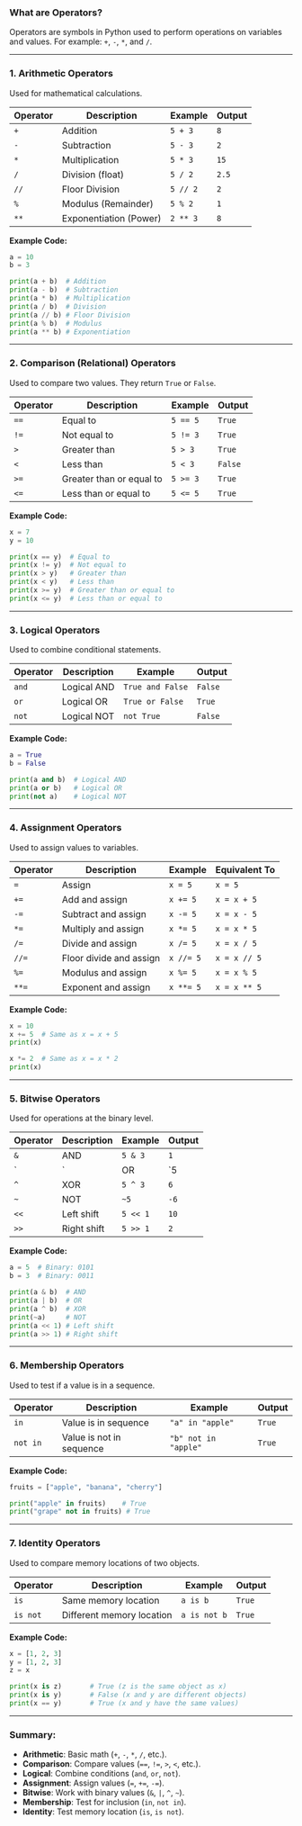 ### **What are Operators?**
Operators are symbols in Python used to perform operations on variables and values. For example: `+`, `-`, `*`, and `/`.

---

### **1. Arithmetic Operators**
Used for mathematical calculations.

| Operator | Description            | Example        | Output |
|----------|------------------------|----------------|--------|
| `+`      | Addition               | `5 + 3`        | `8`    |
| `-`      | Subtraction            | `5 - 3`        | `2`    |
| `*`      | Multiplication         | `5 * 3`        | `15`   |
| `/`      | Division (float)       | `5 / 2`        | `2.5`  |
| `//`     | Floor Division         | `5 // 2`       | `2`    |
| `%`      | Modulus (Remainder)    | `5 % 2`        | `1`    |
| `**`     | Exponentiation (Power) | `2 ** 3`       | `8`    |

**Example Code:**
```python
a = 10
b = 3

print(a + b)  # Addition
print(a - b)  # Subtraction
print(a * b)  # Multiplication
print(a / b)  # Division
print(a // b) # Floor Division
print(a % b)  # Modulus
print(a ** b) # Exponentiation
```

---

### **2. Comparison (Relational) Operators**
Used to compare two values. They return `True` or `False`.

| Operator | Description                  | Example      | Output |
|----------|------------------------------|--------------|--------|
| `==`     | Equal to                    | `5 == 5`     | `True` |
| `!=`     | Not equal to                | `5 != 3`     | `True` |
| `>`      | Greater than                | `5 > 3`      | `True` |
| `<`      | Less than                   | `5 < 3`      | `False`|
| `>=`     | Greater than or equal to    | `5 >= 3`     | `True` |
| `<=`     | Less than or equal to       | `5 <= 5`     | `True` |

**Example Code:**
```python
x = 7
y = 10

print(x == y)  # Equal to
print(x != y)  # Not equal to
print(x > y)   # Greater than
print(x < y)   # Less than
print(x >= y)  # Greater than or equal to
print(x <= y)  # Less than or equal to
```

---

### **3. Logical Operators**
Used to combine conditional statements.

| Operator | Description        | Example          | Output |
|----------|--------------------|------------------|--------|
| `and`    | Logical AND        | `True and False` | `False`|
| `or`     | Logical OR         | `True or False`  | `True` |
| `not`    | Logical NOT        | `not True`       | `False`|

**Example Code:**
```python
a = True
b = False

print(a and b)  # Logical AND
print(a or b)   # Logical OR
print(not a)    # Logical NOT
```

---

### **4. Assignment Operators**
Used to assign values to variables.

| Operator | Description              | Example   | Equivalent To |
|----------|--------------------------|-----------|---------------|
| `=`      | Assign                  | `x = 5`   | `x = 5`       |
| `+=`     | Add and assign           | `x += 5`  | `x = x + 5`   |
| `-=`     | Subtract and assign      | `x -= 5`  | `x = x - 5`   |
| `*=`     | Multiply and assign      | `x *= 5`  | `x = x * 5`   |
| `/=`     | Divide and assign        | `x /= 5`  | `x = x / 5`   |
| `//=`    | Floor divide and assign  | `x //= 5` | `x = x // 5`  |
| `%=`     | Modulus and assign       | `x %= 5`  | `x = x % 5`   |
| `**=`    | Exponent and assign      | `x **= 5` | `x = x ** 5`  |

**Example Code:**
```python
x = 10
x += 5  # Same as x = x + 5
print(x)

x *= 2  # Same as x = x * 2
print(x)
```

---

### **5. Bitwise Operators**
Used for operations at the binary level.

| Operator | Description               | Example   | Output |
|----------|---------------------------|-----------|--------|
| `&`      | AND                      | `5 & 3`   | `1`    |
| `|`      | OR                       | `5 | 3`   | `7`    |
| `^`      | XOR                      | `5 ^ 3`   | `6`    |
| `~`      | NOT                      | `~5`      | `-6`   |
| `<<`     | Left shift               | `5 << 1`  | `10`   |
| `>>`     | Right shift              | `5 >> 1`  | `2`    |

**Example Code:**
```python
a = 5  # Binary: 0101
b = 3  # Binary: 0011

print(a & b)  # AND
print(a | b)  # OR
print(a ^ b)  # XOR
print(~a)     # NOT
print(a << 1) # Left shift
print(a >> 1) # Right shift
```

---

### **6. Membership Operators**
Used to test if a value is in a sequence.

| Operator | Description             | Example            | Output |
|----------|-------------------------|--------------------|--------|
| `in`     | Value is in sequence    | `"a" in "apple"`   | `True` |
| `not in` | Value is not in sequence| `"b" not in "apple"`| `True`|

**Example Code:**
```python
fruits = ["apple", "banana", "cherry"]

print("apple" in fruits)    # True
print("grape" not in fruits) # True
```

---

### **7. Identity Operators**
Used to compare memory locations of two objects.

| Operator | Description             | Example    | Output |
|----------|-------------------------|------------|--------|
| `is`     | Same memory location    | `a is b`   | `True` |
| `is not` | Different memory location| `a is not b` | `True`|

**Example Code:**
```python
x = [1, 2, 3]
y = [1, 2, 3]
z = x

print(x is z)       # True (z is the same object as x)
print(x is y)       # False (x and y are different objects)
print(x == y)       # True (x and y have the same values)
```

---

### Summary:
- **Arithmetic**: Basic math (`+`, `-`, `*`, `/`, etc.).
- **Comparison**: Compare values (`==`, `!=`, `>`, `<`, etc.).
- **Logical**: Combine conditions (`and`, `or`, `not`).
- **Assignment**: Assign values (`=`, `+=`, `-=`).
- **Bitwise**: Work with binary values (`&`, `|`, `^`, `~`).
- **Membership**: Test for inclusion (`in`, `not in`).
- **Identity**: Test memory location (`is`, `is not`).
